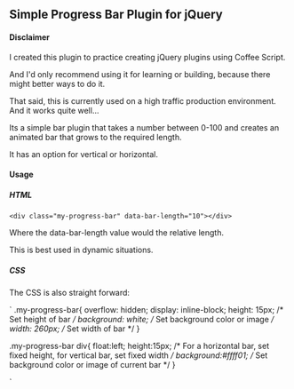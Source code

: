 ## Simple Progress Bar Plugin for jQuery

#### Disclaimer

I created this plugin to practice creating jQuery plugins using Coffee Script.

And I'd only recommend using it for learning or building, because there might better ways to do it.

That said, this is currently used on a high traffic production environment. And it works quite well...

Its a simple bar plugin that takes a number between 0-100 and creates an animated bar that grows to the required length.

It has an option for vertical or horizontal.

#### Usage

##### HTML

`<div class="my-progress-bar" data-bar-length="10"></div>`

Where the data-bar-length value would the relative length.

This is best used in dynamic situations.

##### CSS

The CSS is also straight forward:

`
.my-progress-bar{
	overflow: hidden;
	display: inline-block;
	height: 15px; 				/* Set height of bar */
	background: white;			/* Set background color or image */
	width: 260px;				/* Set width of bar */
}

.my-progress-bar div{
	float:left;
	height:15px;				/* For a horizontal bar, set fixed height, for vertical bar, set fixed width */
	background:#ffff01;			/* Set background color or image of current bar */
}

`